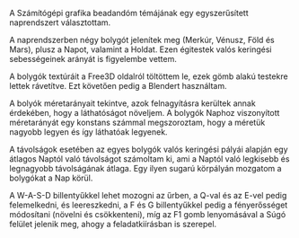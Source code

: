 A Számítógépi grafika beadandóm témájának egy egyszerűsített naprendszert választottam.

A naprendszerben négy bolygót jelenítek meg (Merkúr, Vénusz, Föld és Mars), plusz a Napot, valamint a Holdat. Ezen égitestek valós keringési sebességeinek arányát is figyelembe vettem.

A bolygók textúráit a Free3D oldalról töltöttem le, ezek gömb alakú testekre lettek rávetítve. Ezt követően pedig a Blendert használtam. 

A bolyók méretarányait tekintve, azok felnagyításra kerültek annak érdekében, hogy a láthatóságot növeljem. A bolygók Naphoz viszonyított méretarányát egy konstans számmal megszoroztam, hogy a méretük nagyobb legyen és így láthatóak legyenek.

A távolságok esetében az egyes bolygók valós keringési pályái alapján egy átlagos Naptól való távolságot számoltam ki, ami a Naptól való legkisebb és legnagyobb távolságának átlaga. Egy ilyen sugarú körpályán mozgatom a bolygókat a Nap körül.

A W-A-S-D billentyűkkel lehet mozogni az űrben, a Q-val és az E-vel pedig felemelkedni, és leereszkedni, a F és G billentyűkkel pedig a fényerősséget módosítani (növelni és csökkenteni), míg az F1 gomb lenyomásával a Súgó felület jelenik meg, ahogy a feladatkiírásban is szerepel.
